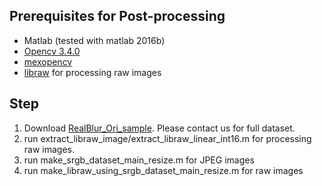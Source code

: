 ## Prerequisites for Post-processing
- Matlab (tested with matlab 2016b)
- [Opencv 3.4.0](https://github.com/opencv/opencv/tree/3.4)
- [mexopencv](https://github.com/kyamagu/mexopencv/tree/v3.4.0)
- [libraw](https://www.libraw.org/) for processing raw images

## Step
1. Download [RealBlur_Ori_sample](https://cgdata.postech.ac.kr:5652/sharing/OabkBIk35). Please contact us for full dataset.
2. run extract_libraw_image/extract_libraw_linear_int16.m for processing raw images.
3. run make_srgb_dataset_main_resize.m for JPEG images
4. run make_libraw_using_srgb_dataset_main_resize.m for raw images